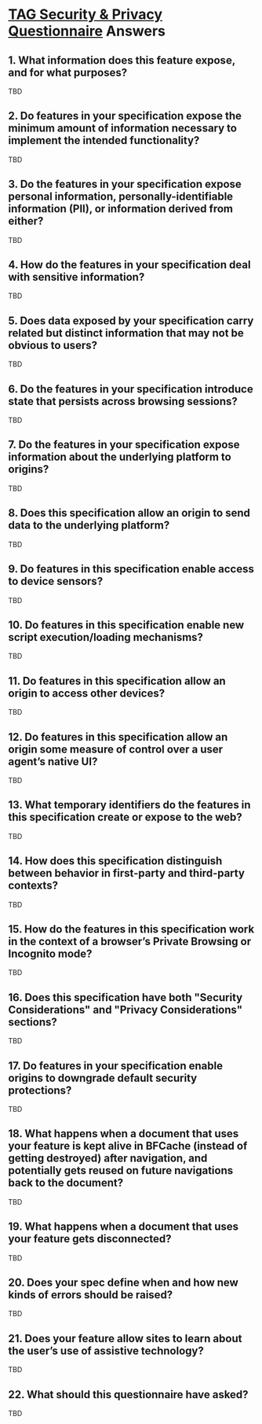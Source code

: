 # [TAG Security & Privacy Questionnaire](https://www.w3.org/TR/security-privacy-questionnaire/#questions) Answers

## 1. What information does this feature expose, and for what purposes?

TBD

## 2. Do features in your specification expose the minimum amount of information necessary to implement the intended functionality?

TBD

## 3. Do the features in your specification expose personal information, personally-identifiable information (PII), or information derived from either?

TBD

## 4. How do the features in your specification deal with sensitive information?

TBD

## 5. Does data exposed by your specification carry related but distinct information that may not be obvious to users?

TBD

## 6. Do the features in your specification introduce state that persists across browsing sessions?

TBD

## 7. Do the features in your specification expose information about the underlying platform to origins?

TBD

## 8. Does this specification allow an origin to send data to the underlying platform?

TBD

## 9. Do features in this specification enable access to device sensors?

TBD

## 10. Do features in this specification enable new script execution/loading mechanisms?

TBD

## 11. Do features in this specification allow an origin to access other devices?

TBD

## 12. Do features in this specification allow an origin some measure of control over a user agent’s native UI?

TBD

## 13. What temporary identifiers do the features in this specification create or expose to the web?

TBD

## 14. How does this specification distinguish between behavior in first-party and third-party contexts?

TBD

## 15. How do the features in this specification work in the context of a browser’s Private Browsing or Incognito mode?

TBD

## 16. Does this specification have both "Security Considerations" and "Privacy Considerations" sections?

TBD

## 17. Do features in your specification enable origins to downgrade default security protections?

TBD

## 18. What happens when a document that uses your feature is kept alive in BFCache (instead of getting destroyed) after navigation, and potentially gets reused on future navigations back to the document?

TBD

## 19. What happens when a document that uses your feature gets disconnected?

TBD

## 20. Does your spec define when and how new kinds of errors should be raised?

TBD

## 21. Does your feature allow sites to learn about the user’s use of assistive technology?

TBD

## 22. What should this questionnaire have asked?

TBD
